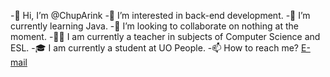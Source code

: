 -👋 Hi, I’m @ChupArink
-👀 I’m interested in back-end development.
-🌱 I’m currently learning Java.
-💞️ I’m looking to collaborate on nothing at the moment.
-👨‍🏫 I am currently a teacher in subjects of Computer Science and ESL.
-🎓 I am currently a student at UO People.
-📫 How to reach me? [E-mail](mailto:aria.inkmaker@gmail.com)

<!---
ChupArink/ChupArink is a ✨ special ✨ repository because its `README.md` (this file) appears on your GitHub profile.
You can click the Preview link to take a look at your changes.
--->
